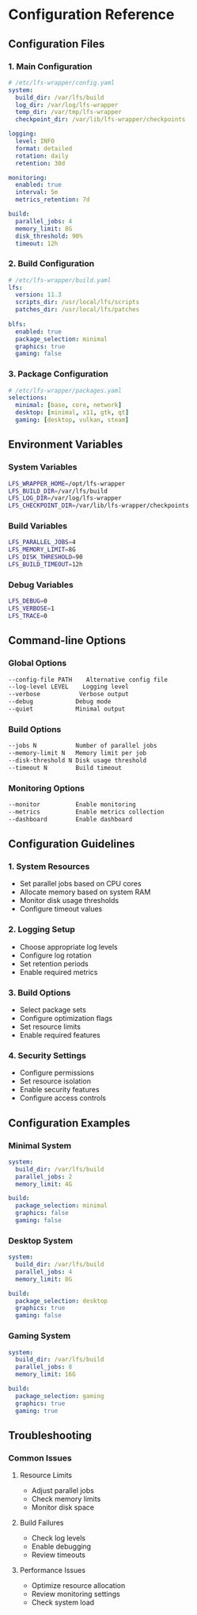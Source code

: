 # Configuration Reference

## Configuration Files

### 1. Main Configuration
```yaml
# /etc/lfs-wrapper/config.yaml
system:
  build_dir: /var/lfs/build
  log_dir: /var/log/lfs-wrapper
  temp_dir: /var/tmp/lfs-wrapper
  checkpoint_dir: /var/lib/lfs-wrapper/checkpoints

logging:
  level: INFO
  format: detailed
  rotation: daily
  retention: 30d

monitoring:
  enabled: true
  interval: 5m
  metrics_retention: 7d

build:
  parallel_jobs: 4
  memory_limit: 8G
  disk_threshold: 90%
  timeout: 12h
```

### 2. Build Configuration
```yaml
# /etc/lfs-wrapper/build.yaml
lfs:
  version: 11.3
  scripts_dir: /usr/local/lfs/scripts
  patches_dir: /usr/local/lfs/patches
  
blfs:
  enabled: true
  package_selection: minimal
  graphics: true
  gaming: false
```

### 3. Package Configuration
```yaml
# /etc/lfs-wrapper/packages.yaml
selections:
  minimal: [base, core, network]
  desktop: [minimal, x11, gtk, qt]
  gaming: [desktop, vulkan, steam]
```

## Environment Variables

### System Variables
```bash
LFS_WRAPPER_HOME=/opt/lfs-wrapper
LFS_BUILD_DIR=/var/lfs/build
LFS_LOG_DIR=/var/log/lfs-wrapper
LFS_CHECKPOINT_DIR=/var/lib/lfs-wrapper/checkpoints
```

### Build Variables
```bash
LFS_PARALLEL_JOBS=4
LFS_MEMORY_LIMIT=8G
LFS_DISK_THRESHOLD=90
LFS_BUILD_TIMEOUT=12h
```

### Debug Variables
```bash
LFS_DEBUG=0
LFS_VERBOSE=1
LFS_TRACE=0
```

## Command-line Options

### Global Options
```bash
--config-file PATH    Alternative config file
--log-level LEVEL    Logging level
--verbose           Verbose output
--debug            Debug mode
--quiet            Minimal output
```

### Build Options
```bash
--jobs N           Number of parallel jobs
--memory-limit N   Memory limit per job
--disk-threshold N Disk usage threshold
--timeout N        Build timeout
```

### Monitoring Options
```bash
--monitor          Enable monitoring
--metrics          Enable metrics collection
--dashboard        Enable dashboard
```

## Configuration Guidelines

### 1. System Resources
- Set parallel jobs based on CPU cores
- Allocate memory based on system RAM
- Monitor disk usage thresholds
- Configure timeout values

### 2. Logging Setup
- Choose appropriate log levels
- Configure log rotation
- Set retention periods
- Enable required metrics

### 3. Build Options
- Select package sets
- Configure optimization flags
- Set resource limits
- Enable required features

### 4. Security Settings
- Configure permissions
- Set resource isolation
- Enable security features
- Configure access controls

## Configuration Examples

### Minimal System
```yaml
system:
  build_dir: /var/lfs/build
  parallel_jobs: 2
  memory_limit: 4G

build:
  package_selection: minimal
  graphics: false
  gaming: false
```

### Desktop System
```yaml
system:
  build_dir: /var/lfs/build
  parallel_jobs: 4
  memory_limit: 8G

build:
  package_selection: desktop
  graphics: true
  gaming: false
```

### Gaming System
```yaml
system:
  build_dir: /var/lfs/build
  parallel_jobs: 8
  memory_limit: 16G

build:
  package_selection: gaming
  graphics: true
  gaming: true
```

## Troubleshooting

### Common Issues
1. Resource Limits
   - Adjust parallel jobs
   - Check memory limits
   - Monitor disk space

2. Build Failures
   - Check log levels
   - Enable debugging
   - Review timeouts

3. Performance Issues
   - Optimize resource allocation
   - Review monitoring settings
   - Check system load

